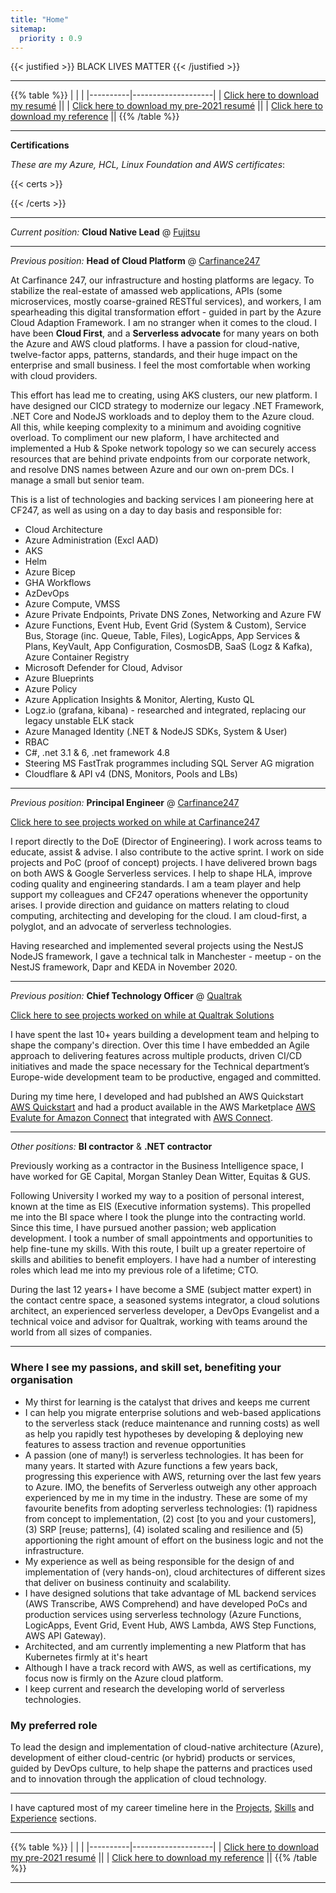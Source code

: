 ```yaml
---
title: "Home"
sitemap:
  priority : 0.9
---
```

{{< justified >}}
BLACK LIVES MATTER
{{< /justified >}}

---

{{% table %}}
|          |                    |
|----------|--------------------|
| [Click here to download my resumé](/resume.pdf) ||
| [Click here to download my pre-2021 resumé](/resume-pre2021.pdf) ||
| [Click here to download my reference](/reference.pdf) ||
{{% /table %}}


---

**Certifications**

_These are my Azure, HCL, Linux Foundation and AWS certificates_:

<!-- {{% table %}}
|          |                    | | | | | | | |
|----------|--------------------|-|-|-|-|-|-|-|
| ![Developer Associate](/img/azure-developer-associate-600x600.png) | ![Expert DevOps Engineer](/img/CERT-Expert-DevOps-Engineer-600x600.png) | ![Expert Solutions Architect](/img/azure-solutions-architect-expert-600x600.png) | ![IoT Developer Specialty](/img/specialty-azure-iot-developer-600x600.png) | ![Security Engineer Associate](/img/azure-security-engineer-associate600x600.png)  | ![HashiCorp Certified: Terraform Associate (003)](/img/hashicorp-certified-terraform-associate-003-600x600.png)  | ![LFC131: Green Software for Practitioners](/img/lfc131-green-software-for-practitioners-600x600.png)  | [![developer](/img/aws-developer-badge.png)](https://www.certmetrics.com/amazon/public/badge.aspx?i=2&t=c&d=2017-12-13&ci=AWS00351917) | [![solutions architect](/img/aws-solutions-architect-badge.png)](https://www.certmetrics.com/amazon/public/badge.aspx?i=1&t=c&d=2018-09-27&ci=AWS00351917) |
{{% /table %}} -->

{{< certs >}}

{{< /certs >}}

---

*Current position:* **Cloud Native Lead** @ [Fujitsu](http://www.fujitsu.com)

---


*Previous position:* **Head of Cloud Platform** @ [Carfinance247](http://www.carfinance247.co.uk)

At Carfinance 247, our infrastructure and hosting platforms are legacy. To stabilize the real-estate of amassed web applications, APIs (some microservices, mostly coarse-grained RESTful services), and workers, I am spearheading this digital transformation effort - guided in part by the Azure Cloud Adaption Framework.  I am no stranger when it comes to the cloud.  I have been **Cloud First**, and a **Serverless advocate** for many years on both the Azure and AWS cloud platforms.  I have a passion for cloud-native, twelve-factor apps, patterns, standards, and their huge impact on the enterprise and small business.  I feel the most comfortable when working with cloud providers.

This effort has lead me to creating, using AKS clusters, our new platform.  I have designed our CICD strategy to modernize our legacy .NET Framework, .NET Core and NodeJS workloads and to deploy them to the Azure cloud.  All this, while keeping complexity to a minimum and avoiding cognitive overload.  To compliment our new plaform, I have architected and implemented a Hub & Spoke network topology so we can securely access resources that are behind private endpoints from our corporate network, and resolve DNS names between Azure and our own on-prem DCs. I manage a small but senior team. 

This is a list of technologies and backing services I am pioneering here at CF247, as well as using on a day to day basis and responsible for:

- Cloud Architecture
- Azure Administration (Excl AAD)
- AKS
- Helm
- Azure Bicep
- GHA Workflows
- AzDevOps
- Azure Compute, VMSS
- Azure Private Endpoints, Private DNS Zones, Networking and Azure FW
- Azure Functions, Event Hub, Event Grid (System & Custom), Service Bus, Storage (inc. Queue, Table, Files), LogicApps, App Services & Plans, KeyVault, App Configuration, CosmosDB, SaaS (Logz & Kafka), Azure Container Registry
- Microsoft Defender for Cloud, Advisor
- Azure Blueprints
- Azure Policy
- Azure Application Insights & Monitor, Alerting, Kusto QL
- Logz.io (grafana, kibana) - researched and integrated, replacing our legacy unstable ELK stack
- Azure Managed Identity (.NET & NodeJS SDKs, System & User)
- RBAC
- C#, .net 3.1 & 6, .net framework 4.8
- Steering MS FastTrak programmes including SQL Server AG migration
- Cloudflare & API v4 (DNS, Monitors, Pools and LBs)

---

*Previous position:* **Principal Engineer** @ [Carfinance247](http://www.carfinance247.co.uk)

[Click here to see projects worked on while at Carfinance247](#projects)

I report directly to the DoE (Director of Engineering). I work across teams to educate, assist & advise. I also contribute to the active sprint. I work on side projects and PoC (proof of concept) projects. I have delivered brown bags on both AWS & Google Serverless services. I help to shape HLA, improve coding quality and engineering standards. I am a team player and help support my colleagues and CF247 operations whenever the opportunity arises. I provide direction and guidance on matters relating to cloud computing, architecting and developing for the cloud. I am cloud-first, a polyglot, and an advocate of serverless technologies.

Having researched and implemented several projects using the NestJS NodeJS framework, I gave a technical talk in Manchester - meetup - on the NestJS framework, Dapr and KEDA in November 2020.

---

*Previous position:* **Chief Technology Officer** @ [Qualtrak](http://www.qualtrak.com)

[Click here to see projects worked on while at Qualtrak Solutions](#projects)

I have spent the last 10+ years building a development team and helping to shape the company's direction.  Over this time I have embedded an Agile approach to delivering features across multiple products, driven CI/CD initiatives and made the space necessary for the Technical department’s Europe-wide development team to be productive, engaged and committed. 

During my time here, I developed and had publshed an AWS Quickstart [AWS Quickstart](https://github.com/qualtrak/connect-integration-qualtrak-evaluate) and had a product available in the AWS Marketplace [AWS Evalute for Amazon Connect](https://aws.amazon.com/marketplace/pp/prodview-7dhd7dpeuvolc) that integrated with [AWS Connect](https://aws.amazon.com/connect/). 

---

*Other positions:* **BI contractor** & **.NET contractor**

Previously working as a contractor in the Business Intelligence space, I have worked for GE Capital, Morgan Stanley Dean Witter, Equitas & GUS.  

Following University I worked my way to a position of personal interest, known at the time as EIS (Executive information systems).  This propelled me into the BI space where I took the plunge into the contracting world.  Since this time, I have pursued another passion; web application development.  I took a number of small appointments and opportunities to help fine-tune my skills.  With this route, I built up a greater repertoire of skills and abilities to benefit employers.  I have had a number of interesting roles which lead me into my previous role of a lifetime; CTO.  

During the last 12 years+ I have become a SME (subject matter expert) in the contact centre space, a seasoned systems integrator, a cloud solutions architect, an experienced serverless developer, a DevOps Evangelist and a technical voice and advisor for Qualtrak, working with teams around the world from all sizes of companies.

---

### Where I see my passions, and skill set, benefiting your organisation

- My thirst for learning is the catalyst that drives and keeps me current
- I can help you migrate enterprise solutions and web-based applications to the serverless stack (reduce maintenance and running costs) as well as help you rapidly test hypotheses by developing & deploying new features to assess traction and revenue opportunities 
- A passion (one of many!) is serverless technologies.  It has been for many years.  It started with Azure functions a few years back, progressing this experience with AWS, returning over the last few years to Azure.  IMO, the benefits of Serverless outweigh any other approach experienced by me in my time in the industry. These are some of my favourite benefits from adopting serverless technologies: (1) rapidness from concept to implementation, (2) cost [to you and your customers], (3) SRP [reuse; patterns], (4) isolated scaling and resilience and (5) apportioning the right amount of effort on the business logic and not the infrastructure.  
- My experience as well as being responsible for the design of and implementation of (very hands-on), cloud architectures of different sizes that deliver on business continuity and scalability.  
- I have designed solutions that take advantage of ML backend services (AWS Transcribe, AWS Comprehend) and have developed PoCs and production services using serverless technology (Azure Functions, LogicApps, Event Grid, Event Hub, AWS Lambda, AWS Step Functions, AWS API Gateway).
- Architected, and am currently implementing a new Platform that has Kubernetes firmly at it's heart
- Although I have a track record with AWS, as well as certifications, my focus now is firmly on the Azure cloud platform. 
- I keep current and research the developing world of serverless technologies.

### My preferred role

To lead the design and implementation of cloud-native architecture (Azure), development of either cloud-centric (or hybrid) products or services, guided by DevOps culture, to help shape the patterns and practices used and to innovation through the application of cloud technology.

---

I have captured most of my career timeline here in the [Projects](#projects), [Skills](#skills) and [Experience](#experience) sections.

---

{{% table %}}
|          |                    |
|----------|--------------------|
| [Click here to download my pre-2021 resumé](/resume.pdf) ||
| [Click here to download my reference](/reference.pdf) ||
{{% /table %}}

---